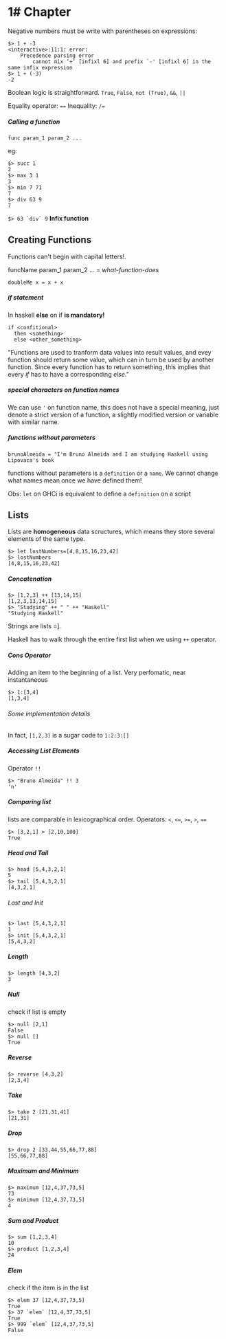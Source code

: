 # 1# Chapter

Negative numbers must be write with parentheses on expressions:
```
$> 1 + -3
<interactive>:11:1: error:
    Precedence parsing error
        cannot mix ‘+’ [infixl 6] and prefix `-' [infixl 6] in the same infix expression
$> 1 + (-3)
-2
```

Boolean logic is straightforward.
`True`, `False`, `not (True)`, `&&`, `||`

Equality operator: `==`
Inequality: `/=`

##### Calling a function
`func param_1 param_2 ...`

eg:
```
$> succ 1
2
$> max 3 1
3
$> min 7 71
7
$> div 63 9
7
```
```$> 63 `div` 9``` **Infix function**

## Creating Functions

Functions can't begin with capital letters!.

funcName param_1 param_2 ... = *what-function-does*

`doubleMe x = x + x`

##### if statement

In haskell **else** on if **is mandatory!**

```
if <confitional>
  then <something>
  else <other_something>
```

"Functions are used to tranform data values into result values, and evey function should return some value, which can in turn be used by another function. Since every function has to return something, this implies that every *if* has to have a corresponding *else*."

##### special characters on function names

We can use `'` on function name, this does not have a special meaning, just denote a strict version of a function, a slightly modified version or variable with similar name.

##### functions without parameters

`brunoAlmeida = "I'm Bruno Almeida and I am studying Haskell using Lipovaca's book`

functions without parameters is a `definition` or a `name`. We cannot change what names mean once we have defined them!

Obs: `let` on GHCi is equivalent to define a `definition` on a script

## Lists

Lists are **homogeneous** data scructures, which means they store several elements of the same type.

```
$> let lostNumbers=[4,8,15,16,23,42]
$> lostNumbers
[4,8,15,16,23,42]
```

##### Concatenation
```
$> [1,2,3] ++ [13,14,15]
[1,2,3,13,14,15]
$> "Studying" ++ " " ++ "Haskell"
"Studying Haskell"
```

Strings are lists =].

Haskell has to walk through the entire first list when we using `++` operator.

##### Cons Operator
Adding an item to the beginning of a list. Very perfomatic, near instantaneous
```
$> 1:[3,4]
[1,3,4]
```

###### Some implementation details
In fact, `[1,2,3]` is a sugar code to `1:2:3:[]`

##### Accessing List Elements
Operator `!!`

```
$> "Bruno Almeida" !! 3
'n'
```

##### Comparing list
lists are comparable in lexicographical order. Operators:  `<`, `<=`, `>=`, `>`, `==`

```
$> [3,2,1] > [2,10,100]
True
```

##### Head and Tail
```
$> head [5,4,3,2,1]
5
$> tail [5,4,3,2,1]
[4,3,2,1]
```

###### Last and Init

```
$> last [5,4,3,2,1]
1
$> init [5,4,3,2,1]
[5,4,3,2]
```

##### Length
```
$> length [4,3,2]
3
```

##### Null
check if list is empty
```
$> null [2,1]
False
$> null []
True
```

##### Reverse
```
$> reverse [4,3,2]
[2,3,4]
```

##### Take
```
$> take 2 [21,31,41]
[21,31]
```

##### Drop
```
$> drop 2 [33,44,55,66,77,88]
[55,66,77,88]
```

##### Maximum and Minimum
```
$> maximum [12,4,37,73,5]
73
$> minimum [12,4,37,73,5]
4
```

##### Sum and Product
```
$> sum [1,2,3,4]
10
$> product [1,2,3,4]
24
```

##### Elem
check if the item is in the list
```
$> elem 37 [12,4,37,73,5]
True
$> 37 `elem` [12,4,37,73,5]
True
$> 999 `elem` [12,4,37,73,5]
False
```